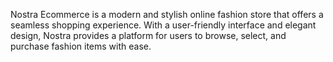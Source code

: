 Nostra Ecommerce is a modern and stylish online fashion store that offers a seamless shopping experience. With a user-friendly interface and elegant design, Nostra provides a platform for users to browse, select, and purchase fashion items with ease.

